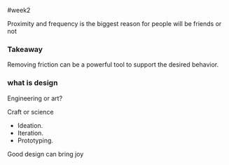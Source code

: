 #week2

Proximity and frequency is the biggest reason for people will be friends or not

### Takeaway
Removing friction can be a powerful tool to support the desired behavior.


### what is design
Engineering or art?

Craft or science

- Ideation.
- Iteration.
- Prototyping.

Good design can bring joy
